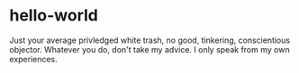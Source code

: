 # hello-world
Just your average privledged white trash, no good, tinkering, conscientious objector. Whatever you do, don't take my advice. I only speak from my own experiences.
